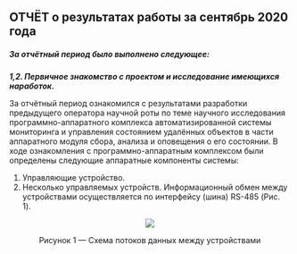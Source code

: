 ## ОТЧЁТ о результатах работы за сентябрь 2020 года

##### За отчётный период было выполнено следующее:
***1,2. Первичное знакомство с проектом и исследование имеющихся наработок.***

За отчётный период ознакомился с результатами разработки предыдущего оператора научной роты по теме научного исследования программно-аппаратного комплекса автоматизированной системы мониторинга и управления состоянием удалённых объектов в части аппаратного модуля сбора, анализа и оповещения о его состоянии. 
В ходе ознакомления с программно-аппаратным комплексом были определены следующие аппаратные компоненты системы:
1. Управляющие устройство.
2. Несколько управляемых устройств.
Информационный обмен между устройствами осуществляется по интерфейсу (шина) RS-485 (Рис. 1).

<p align="center">
  <img src="https://github.com/NekitJavaDev/VAS_ARDUINO/blob/master/src/img/september/1_%D1%81%D1%85%D0%B5%D0%BC%D0%B0_%D0%BF%D0%BE%D1%82%D0%BE%D0%BA%D0%BE%D0%B2_%D0%B4%D0%B0%D0%BD%D0%BD%D1%8B%D1%85_%D0%BC%D0%B5%D0%B6%D0%B4%D1%83_%D1%83%D1%81%D1%82%D1%80%D0%BE%D0%B9%D1%81%D1%82%D0%B2%D0%B0%D0%BC%D0%B8.jpg"/>
</p>
<p align="center">Рисунок 1 — Схема потоков данных между устройствами<p align="center">
</p>